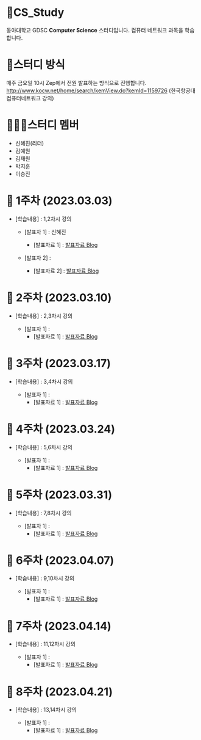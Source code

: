 # 📕CS_Study
동아대학교 GDSC **Computer Science** 스터디입니다. 컴퓨터 네트워크 과목을 학습합니다.

# 📝스터디 방식
매주 금요일 10시 Zep에서 전원 발표하는 방식으로 진행합니다. <br>
http://www.kocw.net/home/search/kemView.do?kemId=1159726 (한국항공대 컴퓨터네트워크 강의)

# 🧑🏻‍💻스터디 멤버 
- 신혜진(리더)
- 김예원
- 김재원
- 박지훈
- 이승진

# 📑 1주차 (2023.03.03)

- [학습내용] : 1,2차시 강의
  
   - [발표자 1]   : 신혜진
      - [발표자료 1] : [발표자료 Blog](링크)
   
   - [발표자 2]   : 
      - [발표자료 2] : [발표자료 Blog](링크)
      
      
# 📑 2주차 (2023.03.10)

- [학습내용] : 2,3차시 강의
  
   - [발표자 1]   : 
      - [발표자료 1] : [발표자료 Blog](링크)

# 📑 3주차 (2023.03.17)

- [학습내용] : 3,4차시 강의
  
   - [발표자 1]   : 
      - [발표자료 1] : [발표자료 Blog](링크)

# 📑 4주차 (2023.03.24)

- [학습내용] : 5,6차시 강의
  
   - [발표자 1]   : 
      - [발표자료 1] : [발표자료 Blog](링크)

# 📑 5주차 (2023.03.31)

- [학습내용] : 7,8차시 강의
  
   - [발표자 1]   : 
      - [발표자료 1] : [발표자료 Blog](링크)

# 📑 6주차 (2023.04.07)

- [학습내용] : 9,10차시 강의
  
   - [발표자 1]   : 
      - [발표자료 1] : [발표자료 Blog](링크)

# 📑 7주차 (2023.04.14)

- [학습내용] : 11,12차시 강의
  
   - [발표자 1]   : 
      - [발표자료 1] : [발표자료 Blog](링크)

# 📑 8주차 (2023.04.21)

- [학습내용] : 13,14차시 강의
  
   - [발표자 1]   : 
      - [발표자료 1] : [발표자료 Blog](링크)

